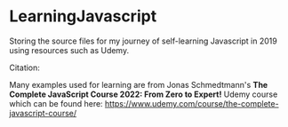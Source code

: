 # LearningJavascript
Storing the source files for my journey of self-learning Javascript in 2019 using resources such as Udemy. 

Citation:

Many examples used for learning are from Jonas Schmedtmann's **The Complete JavaScript Course 2022: From Zero to Expert!** Udemy course which can be found here: https://www.udemy.com/course/the-complete-javascript-course/
